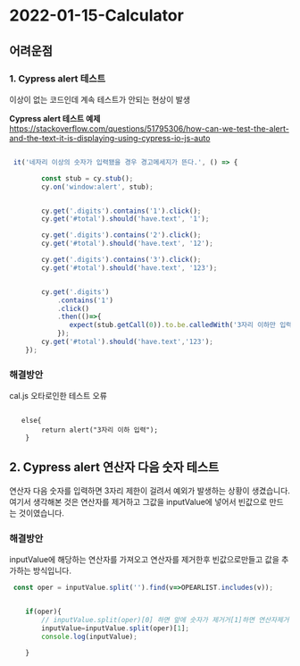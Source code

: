 # 2022-01-15-Calculator

## 어려운점

### 1. Cypress alert 테스트
이상이 없는 코드인데 계속 테스트가 안되는 현상이 발생


**Cypress alert 테스트 예제**
https://stackoverflow.com/questions/51795306/how-can-we-test-the-alert-and-the-text-it-is-displaying-using-cypress-io-js-auto

```javascript

 it('네자리 이상의 숫자가 입력됐을 경우 경고메세지가 뜬다.', () => {

        const stub = cy.stub();
        cy.on('window:alert', stub);


        cy.get('.digits').contains('1').click();
        cy.get('#total').should('have.text', '1');

        cy.get('.digits').contains('2').click();
        cy.get('#total').should('have.text', '12');

        cy.get('.digits').contains('3').click();
        cy.get('#total').should('have.text', '123');


        cy.get('.digits')
            .contains('1')
            .click()
            .then(()=>{
               expect(stub.getCall(0)).to.be.calledWith('3자리 이하만 입력');
            });
        cy.get('#total').should('have.text','123');
    });
```

### 해결방안
cal.js 오타로인한 테스트 오류

```javscript

   else{
        return alert("3자리 이하 입력");
    }

```


## 2. Cypress alert 연산자 다음 숫자 테스트
연산자 다음 숫자를 입력하면 3자리 제한이 걸려서 예외가 발생하는 상황이 생겼습니다.
여기서 생각해본 것은 연산자를 제거하고 그값을 inputValue에 넣어서 빈값으로 만드는 것이였습니다.



### 해결방안
inputValue에 해당하는 연산자를 가져오고 연산자를 제거한후 빈값으로만들고 값을 추가하는 방식입니다.
```javascript
 const oper = inputValue.split('').find(v=>OPEARLIST.includes(v));


    if(oper){
        // inputValue.split(oper)[0] 하면 앞에 숫자가 제거거[1]하면 연산자제거 하고 안에 숫자추가
        inputValue=inputValue.split(oper)[1];
        console.log(inputValue);

    }
```
